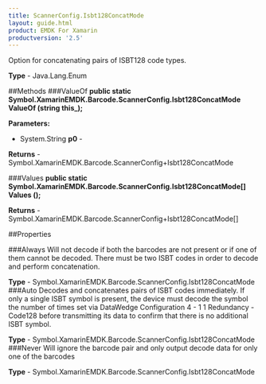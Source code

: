 ```yaml
---
title: ScannerConfig.Isbt128ConcatMode
layout: guide.html 
product: EMDK For Xamarin 
productversion: '2.5' 
---
```

Option for concatenating pairs of ISBT128 code types.

**Type** - Java.Lang.Enum

##Methods
###ValueOf
**public static Symbol.XamarinEMDK.Barcode.ScannerConfig.Isbt128ConcatMode ValueOf (string this_);**


        

**Parameters:** 

* System.String **p0** - 

**Returns** - Symbol.XamarinEMDK.Barcode.ScannerConfig+Isbt128ConcatMode

###Values
**public static Symbol.XamarinEMDK.Barcode.ScannerConfig.Isbt128ConcatMode[] Values ();**


        


**Returns** - Symbol.XamarinEMDK.Barcode.ScannerConfig+Isbt128ConcatMode[]

##Properties

###Always
Will not decode if both the barcodes are not present or if one of them cannot be decoded. There must be two ISBT codes in order to decode and perform concatenation.

**Type** - Symbol.XamarinEMDK.Barcode.ScannerConfig.Isbt128ConcatMode
###Auto
Decodes and concatenates pairs of ISBT codes immediately. If only a single ISBT symbol is present, the device must decode the symbol the number of times set via DataWedge Configuration 4 - 1 1 Redundancy - Code128 before transmitting its data to confirm that there is no additional ISBT symbol.

**Type** - Symbol.XamarinEMDK.Barcode.ScannerConfig.Isbt128ConcatMode
###Never
Will ignore the barcode pair and only output decode data for only one of the barcodes

**Type** - Symbol.XamarinEMDK.Barcode.ScannerConfig.Isbt128ConcatMode


